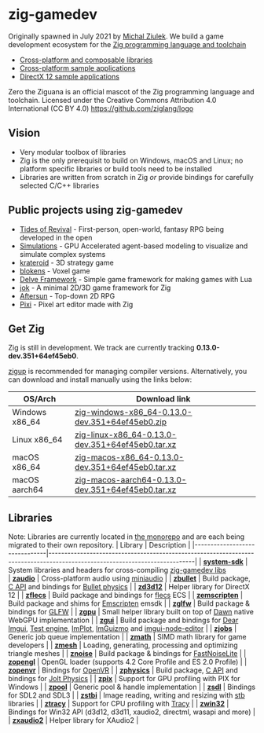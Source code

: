# zig-gamedev

Originally spawned in July 2021 by [Michal Ziulek](https://github.com/michal-z). We build a game development ecosystem for the [Zig programming language and toolchain](https://ziglang.org/)

* [Cross-platform and composable libraries](https://github.com/zig-gamedev/zig-gamedev#Libraries)
* [Cross-platform sample applications](https://github.com/zig-gamedev/zig-gamedev#sample-applications-native-wgpu)
* [DirectX 12 sample applications](https://github.com/zig-gamedev/zig-gamedev#sample-applications-directx-12)

Zero the Ziguana is an official mascot of the Zig programming language and toolchain. Licensed under the Creative Commons Attribution 4.0 International (CC BY 4.0) https://github.com/ziglang/logo


## Vision
* Very modular toolbox of libraries
* Zig is the only prerequisit to build on Windows, macOS and Linux; no platform specific libraries or build tools need to be installed
* Libraries are written from scratch in Zig *or* provide bindings for carefully selected C/C++ libraries

## Public projects using zig-gamedev

* [Tides of Revival](https://github.com/Srekel/tides-of-revival) - First-person, open-world, fantasy RPG being developed in the open
* [Simulations](https://github.com/ckrowland/simulations) - GPU Accelerated agent-based modeling to visualize and simulate complex systems
* [krateroid](https://github.com/kussakaa/krateroid) - 3D strategy game
* [blokens](https://github.com/btipling/blockens) - Voxel game
* [Delve Framework](https://github.com/Interrupt/delve-framework) - Simple game framework for making games with Lua
* [jok](https://github.com/jack-ji/jok) - A minimal 2D/3D game framework for Zig
* [Aftersun](https://github.com/foxnne/aftersun) - Top-down 2D RPG
* [Pixi](https://github.com/foxnne/pixi) - Pixel art editor made with Zig


## Get Zig
Zig is still in development. We track are currently tracking **0.13.0-dev.351+64ef45eb0**.

[zigup](https://github.com/marler8997/zigup) is recommended for managing compiler versions. Alternatively, you can download and install manually using the links below:

| OS/Arch         | Download link               |
| --------------- | --------------------------- |
| Windows x86_64  | [zig-windows-x86_64-0.13.0-dev.351+64ef45eb0.zip](https://ziglang.org/builds/zig-windows-x86_64-0.13.0-dev.351+64ef45eb0.zip) |
| Linux x86_64    | [zig-linux-x86_64-0.13.0-dev.351+64ef45eb0.tar.xz](https://ziglang.org/builds/zig-linux-x86_64-0.13.0-dev.351+64ef45eb0.tar.xz) |
| macOS x86_64    | [zig-macos-x86_64-0.13.0-dev.351+64ef45eb0.tar.xz](https://ziglang.org/builds/zig-macos-x86_64-0.13.0-dev.351+64ef45eb0.tar.xz) |
| macOS aarch64   | [zig-macos-aarch64-0.13.0-dev.351+64ef45eb0.tar.xz](https://ziglang.org/builds/zig-macos-aarch64-0.13.0-dev.351+64ef45eb0.tar.xz) |

## Libraries
Note: Libraries are currently located in [the monorepo](https://github.com/zig-gamedev/zig-gamedev) and are each being migrated to their own repository.
| Library                       | Description                                                                                                                |
|-------------------------------|----------------------------------------------------------------------------------------------------------------------------|
| **[system-sdk](https://github.com/zig-gamedev/system-sdk)**     | System libraries and headers for cross-compiling [zig-gamedev libs](https://github.com/zig-gamedev/zig-gamedev#libraries)   
| **[zaudio](https://github.com/zig-gamedev/zaudio)**     | Cross-platform audio using [miniaudio](https://github.com/mackron/miniaudio)                                                                         |
| **[zbullet](https://github.com/zig-gamedev/zbullet)**   | Build package, [C API](https://github.com/zig-gamedev/zig-gamedev/tree/main/libs/zbullet/libs/cbullet) and bindings for [Bullet physics](https://github.com/bulletphysics/bullet3)                                                                           |
| **[zd3d12](https://github.com/zig-gamedev/zd3d12)**     | Helper library for DirectX 12                                                                                 |
| **[zflecs](https://github.com/zig-gamedev/zflecs)**     | Build package and bindings for [flecs](https://github.com/SanderMertens/flecs) ECS                                                         |
| **[zemscripten](libs/zemscripten)**  | Build package and shims for [Emscripten](https://emscripten.org) emsdk |
| **[zglfw](https://github.com/zig-gamedev/zglfw)**       | Build package & bindings for [GLFW](https://github.com/glfw/glfw)                                                                          |
| **[zgpu](https://github.com/zig-gamedev/zgpu)**         | Small helper library built on top of [Dawn](https://github.com/zig-gamedev/dawn) native WebGPU implementation                              |
| **[zgui](libs/zgui)**         | Build package and bindings for [Dear Imgui](https://github.com/ocornut/imgui), [Test engine](https://github.com/ocornut/imgui_test_engine), [ImPlot](https://github.com/epezent/implot), [ImGuizmo](https://github.com/CedricGuillemet/ImGuizmo) and [imgui-node-editor](https://github.com/thedmd/imgui-node-editor)                       |
| **[zjobs](https://github.com/zig-gamedev/zjobs)**       | Generic job queue implementation                                                                                                           |
| **[zmath](https://github.com/zig-gamedev/zmath)**       | SIMD math library for game developers                                                                                                      |
| **[zmesh](https://github.com/zig-gamedev/zmesh)**       | Loading, generating, processing and optimizing triangle meshes                                                                             |
| **[znoise](https://github.com/zig-gamedev/znoise)**     | Build package & bindings for [FastNoiseLite](https://github.com/Auburn/FastNoiseLite)                                                      |
| **[zopengl](https://github.com/zig-gamedev/zopengl)**   | OpenGL loader (supports 4.2 Core Profile and ES 2.0 Profile)                                                                               |
| **[zopenvr](https://github.com/zig-gamedev/zopenvr)**   | Bindings for [OpenVR](https://github.com/ValveSoftware/openvr)                                                                             |
| **[zphysics](https://github.com/zig-gamedev/zphysics)** | Build package, [C API](libs/zphysics/libs/JoltC) and bindings for [Jolt Physics](https://github.com/jrouwe/JoltPhysics)                    |
| **[zpix](https://github.com/zig-gamedev/zpix)**         | Support for GPU profiling with PIX for Windows                                                           |
| **[zpool](https://github.com/zig-gamedev/zpool)**       | Generic pool & handle implementation                                                                     |
| **[zsdl](https://github.com/zig-gamedev/zsdl)**         | Bindings for SDL2 and SDL3                                                                               |
| **[zstbi](https://github.com/zig-gamedev/zstbi)**       | Image reading, writing and resizing with [stb](https://github.com/nothings/stb) libraries                |
| **[ztracy](https://github.com/zig-gamedev/ztracy)**     | Support for CPU profiling with [Tracy](https://github.com/wolfpld/tracy)                                                                   |
| **[zwin32](https://github.com/zig-gamedev/zwin32)**     | Bindings for Win32 API (d3d12, d3d11, xaudio2, directml, wasapi and more)                                                                  |
| **[zxaudio2](https://github.com/zig-gamedev/zxaudio2)** | Helper library for XAudio2                                                                               |    

